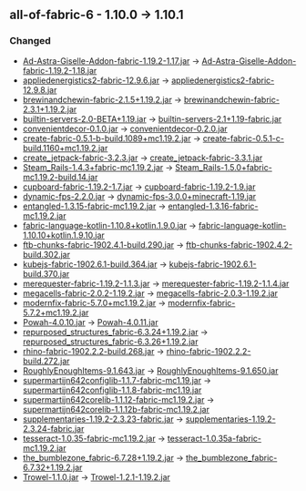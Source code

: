 ## all-of-fabric-6 - 1.10.0 -> 1.10.1

### Changed

  * [Ad-Astra-Giselle-Addon-fabric-1.19.2-1.17.jar](https://www.curseforge.com/minecraft/mc-mods/ad-astra-giselle-addon/files/4712393) -> [Ad-Astra-Giselle-Addon-fabric-1.19.2-1.18.jar](https://www.curseforge.com/minecraft/mc-mods/ad-astra-giselle-addon/files/4718911)
  * [appliedenergistics2-fabric-12.9.6.jar](https://www.curseforge.com/minecraft/mc-mods/applied-energistics-2/files/4646169) -> [appliedenergistics2-fabric-12.9.8.jar](https://www.curseforge.com/minecraft/mc-mods/applied-energistics-2/files/4733125)
  * [brewinandchewin-fabric-2.1.5+1.19.2.jar](https://www.curseforge.com/minecraft/mc-mods/brewin-and-chewin-fabric/files/4677951) -> [brewinandchewin-fabric-2.3.1+1.19.2.jar](https://www.curseforge.com/minecraft/mc-mods/brewin-and-chewin-fabric/files/4726334)
  * [builtin-servers-2.0-BETA+1.19.jar](https://www.curseforge.com/minecraft/mc-mods/builtin-servers/files/3857552) -> [builtin-servers-2.1+1.19-fabric.jar](https://www.curseforge.com/minecraft/mc-mods/builtin-servers/files/4716313)
  * [convenientdecor-0.1.0.jar](https://www.curseforge.com/minecraft/mc-mods/convenient-decor/files/4384741) -> [convenientdecor-0.2.0.jar](https://www.curseforge.com/minecraft/mc-mods/convenient-decor/files/4725224)
  * [create-fabric-0.5.1-b-build.1089+mc1.19.2.jar](https://www.curseforge.com/minecraft/mc-mods/create-fabric/files/4622426) -> [create-fabric-0.5.1-c-build.1160+mc1.19.2.jar](https://www.curseforge.com/minecraft/mc-mods/create-fabric/files/4721055)
  * [create_jetpack-fabric-3.2.3.jar](https://www.curseforge.com/minecraft/mc-mods/create-jetpack/files/4649795) -> [create_jetpack-fabric-3.3.1.jar](https://www.curseforge.com/minecraft/mc-mods/create-jetpack/files/4729272)
  * [Steam_Rails-1.4.3+fabric-mc1.19.2.jar](https://www.curseforge.com/minecraft/mc-mods/create-steam-n-rails/files/4630216) -> [Steam_Rails-1.5.0+fabric-mc1.19.2-build.14.jar](https://www.curseforge.com/minecraft/mc-mods/create-steam-n-rails/files/4726372)
  * [cupboard-fabric-1.19.2-1.7.jar](https://www.curseforge.com/minecraft/mc-mods/cupboard/files/4708859) -> [cupboard-fabric-1.19.2-1.9.jar](https://www.curseforge.com/minecraft/mc-mods/cupboard/files/4730032)
  * [dynamic-fps-2.2.0.jar](https://www.curseforge.com/minecraft/mc-mods/dynamic-fps/files/3829250) -> [dynamic-fps-3.0.0+minecraft-1.19.jar](https://www.curseforge.com/minecraft/mc-mods/dynamic-fps/files/4734036)
  * [entangled-1.3.15-fabric-mc1.19.2.jar](https://www.curseforge.com/minecraft/mc-mods/entangled/files/4676269) -> [entangled-1.3.16-fabric-mc1.19.2.jar](https://www.curseforge.com/minecraft/mc-mods/entangled/files/4720130)
  * [fabric-language-kotlin-1.10.8+kotlin.1.9.0.jar](https://www.curseforge.com/minecraft/mc-mods/fabric-language-kotlin/files/4654791) -> [fabric-language-kotlin-1.10.10+kotlin.1.9.10.jar](https://www.curseforge.com/minecraft/mc-mods/fabric-language-kotlin/files/4719981)
  * [ftb-chunks-fabric-1902.4.1-build.290.jar](https://www.curseforge.com/minecraft/mc-mods/ftb-chunks-fabric/files/4663737) -> [ftb-chunks-fabric-1902.4.2-build.302.jar](https://www.curseforge.com/minecraft/mc-mods/ftb-chunks-fabric/files/4727832)
  * [kubejs-fabric-1902.6.1-build.364.jar](https://www.curseforge.com/minecraft/mc-mods/kubejs/files/4708435) -> [kubejs-fabric-1902.6.1-build.370.jar](https://www.curseforge.com/minecraft/mc-mods/kubejs/files/4726169)
  * [merequester-fabric-1.19.2-1.1.3.jar](https://www.curseforge.com/minecraft/mc-mods/merequester/files/4667956) -> [merequester-fabric-1.19.2-1.1.4.jar](https://www.curseforge.com/minecraft/mc-mods/merequester/files/4720765)
  * [megacells-fabric-2.0.2-1.19.2.jar](https://www.curseforge.com/minecraft/mc-mods/mega-cells/files/4692399) -> [megacells-fabric-2.0.3-1.19.2.jar](https://www.curseforge.com/minecraft/mc-mods/mega-cells/files/4727131)
  * [modernfix-fabric-5.7.0+mc1.19.2.jar](https://www.curseforge.com/minecraft/mc-mods/modernfix/files/4711157) -> [modernfix-fabric-5.7.2+mc1.19.2.jar](https://www.curseforge.com/minecraft/mc-mods/modernfix/files/4728402)
  * [Powah-4.0.10.jar](https://www.curseforge.com/minecraft/mc-mods/powah-rearchitected/files/4525231) -> [Powah-4.0.11.jar](https://www.curseforge.com/minecraft/mc-mods/powah-rearchitected/files/4729360)
  * [repurposed_structures_fabric-6.3.24+1.19.2.jar](https://www.curseforge.com/minecraft/mc-mods/repurposed-structures-fabric/files/4499781) -> [repurposed_structures_fabric-6.3.26+1.19.2.jar](https://www.curseforge.com/minecraft/mc-mods/repurposed-structures-fabric/files/4715246)
  * [rhino-fabric-1902.2.2-build.268.jar](https://www.curseforge.com/minecraft/mc-mods/rhino/files/4476055) -> [rhino-fabric-1902.2.2-build.272.jar](https://www.curseforge.com/minecraft/mc-mods/rhino/files/4715266)
  * [RoughlyEnoughItems-9.1.643.jar](https://www.curseforge.com/minecraft/mc-mods/roughly-enough-items/files/4690210) -> [RoughlyEnoughItems-9.1.650.jar](https://www.curseforge.com/minecraft/mc-mods/roughly-enough-items/files/4732225)
  * [supermartijn642configlib-1.1.7-fabric-mc1.19.jar](https://www.curseforge.com/minecraft/mc-mods/supermartijn642s-config-lib/files/4629801) -> [supermartijn642configlib-1.1.8-fabric-mc1.19.jar](https://www.curseforge.com/minecraft/mc-mods/supermartijn642s-config-lib/files/4715412)
  * [supermartijn642corelib-1.1.12-fabric-mc1.19.2.jar](https://www.curseforge.com/minecraft/mc-mods/supermartijn642s-core-lib/files/4660152) -> [supermartijn642corelib-1.1.12b-fabric-mc1.19.2.jar](https://www.curseforge.com/minecraft/mc-mods/supermartijn642s-core-lib/files/4733506)
  * [supplementaries-1.19.2-2.3.23-fabric.jar](https://www.curseforge.com/minecraft/mc-mods/supplementaries/files/4713341) -> [supplementaries-1.19.2-2.3.24-fabric.jar](https://www.curseforge.com/minecraft/mc-mods/supplementaries/files/4717634)
  * [tesseract-1.0.35-fabric-mc1.19.2.jar](https://www.curseforge.com/minecraft/mc-mods/tesseract/files/4628377) -> [tesseract-1.0.35a-fabric-mc1.19.2.jar](https://www.curseforge.com/minecraft/mc-mods/tesseract/files/4720193)
  * [the_bumblezone_fabric-6.7.28+1.19.2.jar](https://www.curseforge.com/minecraft/mc-mods/the-bumblezone-fabric/files/4676694) -> [the_bumblezone_fabric-6.7.32+1.19.2.jar](https://www.curseforge.com/minecraft/mc-mods/the-bumblezone-fabric/files/4734043)
  * [Trowel-1.1.0.jar](https://www.curseforge.com/minecraft/mc-mods/trowel/files/4578554) -> [Trowel-1.2.1-1.19.2.jar](https://www.curseforge.com/minecraft/mc-mods/trowel/files/4734070)

